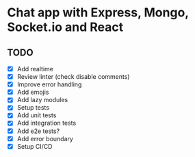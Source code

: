 # Chat app with Express, Mongo, Socket.io and React

## TODO

- [x] Add realtime
- [x] Review linter (check disable comments)
- [x] Improve error handling
- [x] Add emojis
- [x] Add lazy modules
- [x] Setup tests
- [x] Add unit tests
- [x] Add integration tests
- [x] Add e2e tests?
- [x] Add error boundary
- [x] Setup CI/CD
